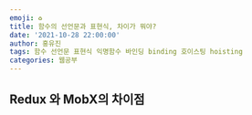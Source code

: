 ```yaml
---
emoji: ♻️
title: 함수의 선언문과 표현식, 차이가 뭐야?
date: '2021-10-28 22:00:00'
author: 홍유진
tags: 함수 선언문 표현식 익명함수 바인딩 binding 호이스팅 hoisting
categories: 웹공부
---
```


<!-- 프로젝트 UX/UI 웹공부 3D Network Server 아키텍쳐 Error -->

## Redux 와 MobX의 차이점
